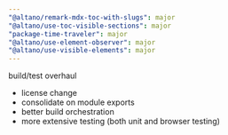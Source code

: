 ```yaml
---
"@altano/remark-mdx-toc-with-slugs": major
"@altano/use-toc-visible-sections": major
"package-time-traveler": major
"@altano/use-element-observer": major
"@altano/use-visible-elements": major
---
```


build/test overhaul

- license change
- consolidate on module exports
- better build orchestration
- more extensive testing (both unit and browser testing)
